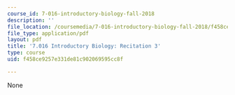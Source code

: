 ```yaml
---
course_id: 7-016-introductory-biology-fall-2018
description: ''
file_location: /coursemedia/7-016-introductory-biology-fall-2018/f458ce9257e331de81c902069595cc8f_MIT7_016F18rec3.pdf
file_type: application/pdf
layout: pdf
title: '7.016 Introductory Biology: Recitation 3'
type: course
uid: f458ce9257e331de81c902069595cc8f

---
```

None